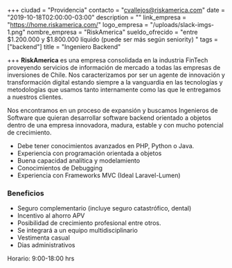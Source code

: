+++
ciudad = "Providencia"
contacto = "cvallejos@riskamerica.com"
date = "2019-10-18T02:00:00-03:00"
description = ""
link_empresa = "https://home.riskamerica.com/"
logo_empresa = "/uploads/slack-imgs-1.png"
nombre_empresa = "RiskAmerica"
sueldo_ofrecido = "entre $1.200.000 y $1.800.000 líquido (puede ser más según seniority) "
tags = ["backend"]
title = "Ingeniero Backend"

+++
**RiskAmerica** es una empresa consolidada en la industria FinTech proveyendo servicios de información de mercado a todas las empresas de inversiones de Chile. Nos caracterizamos por ser un agente de innovación y transformación digital estando siempre a la vanguardia en las tecnologías y metodologías que usamos tanto internamente como las que le entregamos a nuestros clientes.

Nos encontramos en un proceso de expansión y buscamos Ingenieros de Software que quieran desarrollar software backend orientado a objetos dentro de una empresa innovadora, madura, estable y con mucho potencial de crecimiento. 

* Debe tener conocimientos avanzados en PHP, Python o Java.
* Experiencia con programación orientada a objetos 
* Buena capacidad analítica y modelamiento
* Conocimientos de Debugging 
* Experiencia con Frameworks MVC (Ideal Laravel-Lumen) 

### Beneficios

* Seguro complementario (incluye seguro catastrófico, dental)
* Incentivo al ahorro APV
* Posibilidad de crecimiento profesional entre otros.
* Se integrará a un equipo multidisciplinario
* Vestimenta casual
* Dias administrativos

Horario: 9:00-18:00 hrs